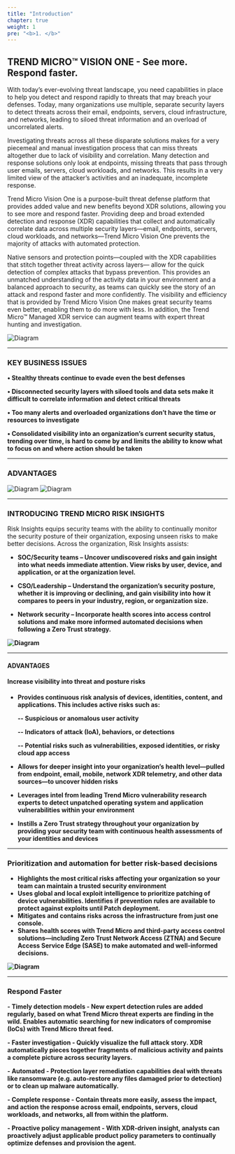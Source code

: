 ```yaml
---
title: "Introduction"
chapter: true
weight: 1
pre: "<b>1. </b>"
---
```


## TREND MICRO™ VISION ONE - See more. Respond faster.

With today’s ever-evolving threat landscape, you need capabilities in place to help you detect and respond rapidly to threats that may breach your defenses. Today, many organizations use multiple, separate security layers to detect threats across their email, endpoints, servers, cloud infrastructure, and networks, leading to siloed threat information and an overload of uncorrelated alerts.

Investigating threats across all these disparate solutions makes for a very piecemeal and manual investigation process that can miss threats altogether due to lack of visibility and correlation. Many detection and response solutions only look at endpoints, missing threats that pass through user emails, servers, cloud workloads, and networks. This results in a very limited view of the attacker’s activities and an inadequate, incomplete response.

Trend Micro Vision One is a purpose-built threat defense platform that provides added value and new benefits beyond XDR solutions, allowing you to see more and respond faster. Providing deep and broad extended detection and response (XDR) capabilities that collect and automatically correlate data across multiple security layers—email, endpoints, servers, cloud workloads, and networks—Trend Micro Vision One prevents the majority of attacks with automated protection.

Native sensors and protection points—coupled with the XDR capabilities that stitch together threat activity across layers— allow for the quick detection of complex attacks that bypass
prevention. This provides an unmatched understanding of the activity data in your environment and a balanced approach to security, as teams can quickly see the story of an attack and respond faster and more confidently. The visibility and efficiency that is provided by Trend Micro Vision One makes great security teams even better, enabling them to do more with
less. In addition, the Trend Micro™ Managed XDR service can augment teams with expert threat hunting and investigation.

![Diagram](/images/c1.png)

---
### KEY BUSINESS ISSUES


<b>• Stealthy threats continue to evade even the best defenses

• Disconnected security layers with siloed tools and data sets make it difficult to correlate information and detect critical threats

• Too many alerts and overloaded organizations don’t have the time or resources to investigate

• Consolidated visibility into an organization’s current security status, trending over time, is hard to come by and limits the ability to know what to focus on and where action should be taken</b>

---
### ADVANTAGES
![Diagram](/images/c1ws-advantages.png)
![Diagram](/images/c1ws-legacy.png)


---
### INTRODUCING TREND MICRO RISK INSIGHTS
Risk Insights equips security teams with the ability to continually monitor the security posture of their organization, exposing unseen risks to make better decisions. Across the organization, Risk Insights assists:

- <b> SOC/Security teams –
Uncover undiscovered risks and gain insight into what needs immediate attention. View risks by user, device, and application, or at the organization level.

- <b> CSO/Leadership –
Understand the organization’s security posture, whether it is improving or declining, and gain visibility into how it compares to peers in your industry, region, or organization size.

- <b> Network security –
Incorporate health scores into access control solutions and make more informed automated decisions when following a Zero Trust strategy.

![Diagram](/images/ztsa2.png)


----
#### ADVANTAGES
#### Increase visibility into threat and posture risks

- <b> Provides continuous risk analysis of devices, identities, content, and applications. This includes active risks such as:</b>

    -- Suspicious or anomalous user activity

    -- Indicators of attack (IoA), behaviors, or detections

    -- Potential risks such as vulnerabilities, exposed identities, or risky cloud app access
- <b> Allows for deeper insight into your organization’s health level—pulled from endpoint, email, mobile, network XDR telemetry, and other data sources—to uncover hidden risks</b>
- <b> Leverages intel from leading Trend Micro vulnerability research experts to detect unpatched operating system and application vulnerabilities within your environment</b>
- <b> Instills a Zero Trust strategy throughout your organization by providing your security team with continuous health assessments of your identities and devices</b>

---
### Prioritization and automation for better risk-based decisions
- <b> Highlights the most critical risks affecting your organization so your team can maintain a trusted security environment</b>
- <b> Uses global and local exploit intelligence to prioritize patching of device vulnerabilities. Identifies if prevention rules are available to protect against exploits until Patch deployment.</b>
- <b> Mitigates and contains risks across the infrastructure from just one console.</b>
- <b> Shares health scores with Trend Micro and third-party access control solutions—including Zero Trust Network Access (ZTNA) and Secure Access Service Edge (SASE) to make automated and well-informed decisions.</b>

![Diagram](/images/ztsa3.png)

---
### Respond Faster

-<b> Timely detection models - New expert detection rules are added regularly, based on what Trend Micro threat experts are finding in the wild. Enables automatic searching for new indicators of compromise (IoCs) with Trend Micro threat feed.</b> 

-<b> Faster investigation - Quickly visualize the full attack story. XDR automatically pieces together fragments of malicious activity and paints a complete picture across security layers.</b> 

-<b> Automated - Protection layer remediation capabilities deal with threats like ransomware (e.g. auto-restore any files damaged prior to detection) or to clean up malware automatically.</b> 

-<b> Complete response - Contain threats more easily, assess the impact, and action the response across email, endpoints, servers, cloud workloads, and networks, all from within the platform.</b> 

-<b> Proactive policy management - With XDR-driven insight, analysts can proactively adjust applicable product policy parameters to continually optimize defenses and provision the agent.</b> 